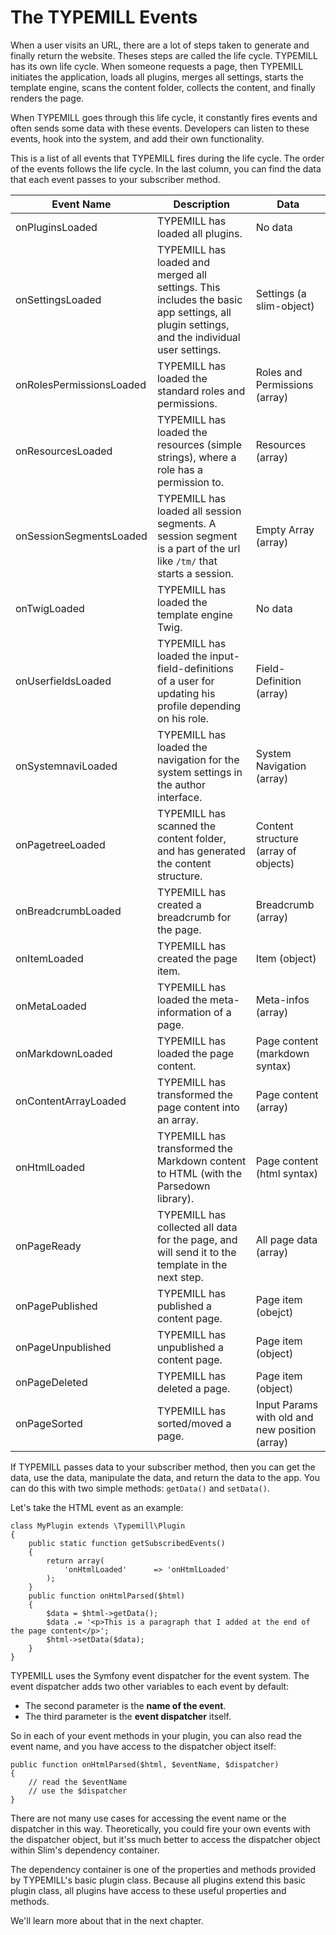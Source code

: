 # The TYPEMILL Events

When a user visits an URL, there are a lot of steps taken to generate and finally return the website. Theses steps are called the life cycle. TYPEMILL has its own life cycle. When someone requests a page, then TYPEMILL initiates the application, loads all plugins, merges all settings, starts the template engine, scans the content folder, collects the content, and finally renders the page.

When TYPEMILL goes through this life cycle, it constantly fires events and often sends some data with these events. Developers can listen to these events, hook into the system, and add their own functionality. 

This is a list of all events that TYPEMILL fires during the life cycle. The order of the events follows the life cycle. In the last column, you can find the data that each event passes to your subscriber method.

| Event Name | Description | Data | 
|---|---|---|
| onPluginsLoaded | TYPEMILL has loaded all plugins. | No data | 
| onSettingsLoaded | TYPEMILL has loaded and merged all settings. This includes the basic app settings, all plugin settings, and the individual user settings. | Settings (a slim-object) | 
| onRolesPermissionsLoaded | TYPEMILL has loaded the standard roles and permissions. | Roles and Permissions (array) | 
| onResourcesLoaded | TYPEMILL has loaded the resources (simple strings), where a role has a permission to. | Resources (array) | 
| onSessionSegmentsLoaded | TYPEMILL has loaded all session segments. A session segment is a part of the url like `/tm/` that starts a session. | Empty Array (array) | 
| onTwigLoaded | TYPEMILL has loaded the template engine Twig. | No data | 
| onUserfieldsLoaded | TYPEMILL has loaded the input-field-definitions of a user for updating his profile depending on his role. | Field-Definition (array) | 
| onSystemnaviLoaded | TYPEMILL has loaded the navigation for the system settings in the author interface. | System Navigation (array) | 
| onPagetreeLoaded | TYPEMILL has scanned the content folder, and has generated the content structure. | Content structure (array of objects) | 
| onBreadcrumbLoaded | TYPEMILL has created a breadcrumb for the page. | Breadcrumb (array) | 
| onItemLoaded | TYPEMILL has created the page item. | Item (object) | 
| onMetaLoaded | TYPEMILL has loaded the meta-information of a page. | Meta-infos (array) | 
| onMarkdownLoaded | TYPEMILL has loaded the page content. | Page content (markdown syntax) | 
| onContentArrayLoaded | TYPEMILL has transformed the page content into an array. | Page content (array) | 
| onHtmlLoaded | TYPEMILL has transformed the Markdown content to HTML (with the Parsedown library). | Page content (html syntax) | 
| onPageReady | TYPEMILL has collected all data for the page, and will send it to the template in the next step. | All page data (array) | 
| onPagePublished | TYPEMILL has published a content page. | Page item (obejct) | 
| onPageUnpublished | TYPEMILL has unpublished a content page. | Page item (object) | 
| onPageDeleted | TYPEMILL has deleted a page. | Page item (object) | 
| onPageSorted | TYPEMILL has sorted/moved a page. | Input Params with old and new position (array) | 

If TYPEMILL passes data to your subscriber method, then you can get the data, use the data, manipulate the data, and return the data to the app. You can do this with two simple methods: `getData()` and `setData()`.

Let's take the HTML event as an example:

````
class MyPlugin extends \Typemill\Plugin
{
    public static function getSubscribedEvents()
    {
		return array(
			'onHtmlLoaded' 		=> 'onHtmlLoaded'
		);
    }
	public function onHtmlParsed($html)
	{
		$data = $html->getData();
		$data .= '<p>This is a paragraph that I added at the end of the page content</p>';		
		$html->setData($data);
	}
}
````

TYPEMILL uses the Symfony event dispatcher for the event system. The event dispatcher adds two other variables to each event by default:

* The second parameter is the **name of the event**.
* The third parameter is the **event dispatcher** itself.

So in each of your event methods in your plugin, you can also read the event name, and you have access to the dispatcher object itself:

````
public function onHtmlParsed($html, $eventName, $dispatcher)
{
	// read the $eventName
	// use the $dispatcher
}
````

There are not many use cases for accessing the event name or the dispatcher in this way. Theoretically, you could fire your own events with the dispatcher object, but it'ss much better to access the dispatcher object within Slim's dependency container.

The dependency container is one of the properties and methods provided by TYPEMILL's basic plugin class. Because all plugins extend this basic plugin class, all plugins have access to these useful properties and methods.

We'll learn  more about that in the next chapter.


